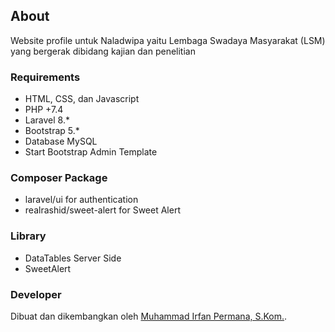 ## About
Website profile untuk Naladwipa yaitu Lembaga Swadaya Masyarakat (LSM) yang bergerak dibidang kajian dan penelitian

### Requirements
- HTML, CSS, dan Javascript
- PHP +7.4
- Laravel 8.*
- Bootstrap 5.*
- Database MySQL
- Start Bootstrap Admin Template

### Composer Package
- laravel/ui for authentication
- realrashid/sweet-alert for Sweet Alert

### Library
- DataTables Server Side
- SweetAlert

### Developer
Dibuat dan dikembangkan oleh [Muhammad Irfan Permana, S.Kom.](https://wa.me/+6283140617623).
